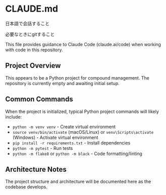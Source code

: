 # CLAUDE.md

日本語で会話すること

必要なときにgitすること


This file provides guidance to Claude Code (claude.ai/code) when working with code in this repository.

## Project Overview

This appears to be a Python project for compound management. The repository is currently empty and awaiting initial setup.

## Common Commands

When the project is initialized, typical Python project commands will likely include:

- `python -m venv venv` - Create virtual environment
- `source venv/bin/activate` (macOS/Linux) or `venv\Scripts\activate` (Windows) - Activate virtual environment
- `pip install -r requirements.txt` - Install dependencies
- `python -m pytest` - Run tests
- `python -m flake8` or `python -m black` - Code formatting/linting

## Architecture Notes

The project structure and architecture will be documented here as the codebase develops.